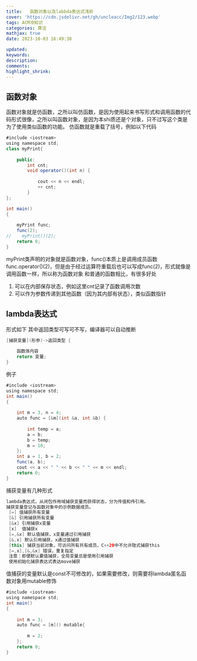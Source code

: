 ```yaml
---
title:   函数对象以及labbda表达式浅析
cover: 'https://cdn.jsdelivr.net/gh/uncleacc/Img2/123.webp'
tags: ACM冷知识
categories: 算法
mathjax: true
date: 2023-10-03 16:49:38

updated: 
keywords: 
description: 
comments: 
highlight_shrink: 
---
```



## 函数对象

函数对象就是仿函数，之所以叫仿函数，是因为使用起来书写形式和调用函数的代码形式很像，之所以叫函数对象，是因为本shi质还是个对象，只不过写这个类是为了使用类似函数的功能。 仿函数就是重载了括号，例如以下代码

```java
#include <iostream>
using namespace std;
class myPrint{
   
	public:
		int cnt;
		void operator()(int n) {
   
			cout << n << endl;
			++ cnt;
		}
}; 

int main()
{
   
	myPrint func;
    func(2);
//    myPrint()(2);
    return 0;
}
```

myPrint类声明的对象就是函数对象，func()本质上是调用成员函数func.operator()(2)，但是由于经过运算符重载后也可以写成func(2)，形式就像是调用函数一样，所以称为函数对象 和普通的函数相比，有很多好处

1. 可以在内部保存状态，例如这里cnt记录了函数调用次数 
2. 可以作为参数传递到其他函数（因为其内部有状态），类似函数指针

## lambda表达式

形式如下 其中返回类型可写可不写，编译器可以自动推断

```java
[捕获变量](形参)->返回类型 {
   
	函数体内容
	return 变量;
}
```

例子

```java
#include <iostream>
using namespace std;
int main()
{
   
	int m = 3, n = 4;
	auto func = [&m](int &a, int &b) {
   
		int temp = a;
		a = b;
		b = temp;
		m = 10;
	};
	int a = 1, b = 2;
	func(a, b);
	cout << a << " " << b << " " << m << endl;
    return 0;
}
```

捕获变量有几种形式

```java
lambda表达式，从闭包作用域捕获变量而获得状态，分为传值和传引用。
捕获变量登记与函数对象中的示例数据成员。
 [=] 值捕获所有变量
 [&] 引用捕获所有变量
 [&x] 引用捕获x变量
 [x]  值捕获x
 [=,&x] 默认值捕获，x变量通过引用捕获
 [&,x] 默认引用捕获，x通过值捕获
 [this] 捕获当前对象，可访问所有共有成员，C++20中不允许隐式捕获this
 [=,x],[&,&x] 错误，重复指定
 注意：即便默认要值捕获，全局变量总是使用引用捕获
 使用初始化捕获表达式表达move捕获
```

值捕获的变量默认是const不可修改的，如果需要修改，则需要将lambda匿名函数对象用mutable修饰

```java
#include <iostream>
using namespace std;
int main()
{
   
	int m = 3;
	auto func = [m]() mutable{
   
		m = 2;
	};
    return 0;
}
```

